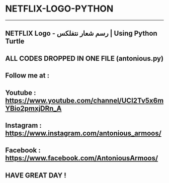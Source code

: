﻿# NETFLIX-LOGO-PYTHON
----------------------------------------
NETFLIX Logo - رسم شعار نتفلكس | Using Python Turtle
----------------------------------------
ALL CODES DROPPED IN ONE FILE (antonious.py)
---------------------------------------
Follow me at :
----------------------------------------
Youtube : https://www.youtube.com/channel/UCI2Tv5x6mYBio2pmxjDRn_A
----------------------------------------
Instagram : https://www.instagram.com/antonious_armoos/
----------------------------------------
Facebook : https://www.facebook.com/AntoniousArmoos/
----------------------------------------
HAVE GREAT DAY !
----------------------------------------

